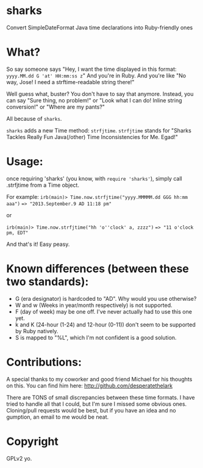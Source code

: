 sharks
=========

Convert SimpleDateFormat Java time declarations into Ruby-friendly ones

What?
=========

So say someone says "Hey, I want the time displayed in this format: `yyyy.MM.dd G 'at' HH:mm:ss z`"
And you're in Ruby.
And you're like "No way, Jose! I need a strftime-readable string there!"

Well guess what, buster? You don't have to say that anymore.
Instead, you can say "Sure thing, no problem!" 
or "Look what I can do! Inline string conversion!"
or "Where are my pants?"

All because of `sharks`.

`sharks` adds a new Time method: `strfjtime`.
`strfjtime` stands for "Sharks Tackles Really Fun Java(/other) Time Inconsistencies for Me. Egad!"


Usage:
==========

once requiring 'sharks' (you know, with `require 'sharks'`), simply call .strfjtime from a Time object.

For example:
`irb(main)> Time.now.strfjtime("yyyy.MMMMM.dd GGG hh:mm aaa")`
`=> "2013.September.9 AD 11:18 pm"`

or

`irb(main)> Time.now.strfjtime("hh 'o''clock' a, zzzz")`
`=> "11 o'clock pm, EDT"`

And that's it! Easy peasy.

Known differences (between these two standards):
==========

- G (era designator) is hardcoded to "AD". Why would you use otherwise?
- W and w (Weeks in year/month respectively) is not supported.
- F (day of week) may be one off. I've never actually had to use this one yet.
- k and K (24-hour (1-24) and 12-hour (0-11)) don't seem to be supported by Ruby natively.
- S is mapped to "%L", which I'm not confident is a good solution.

Contributions:
=========

A special thanks to my coworker and good friend Michael for his thoughts on this.
You can find him here: http://github.com/desperatethelark

There are TONS of small discrepancies between these time formats. I have tried to handle all that I could, but I'm sure I missed some obvious ones. Cloning/pull requests would be best, but if you have an idea and no gumption, an email to me would be neat.

Copyright
========

GPLv2 yo.
